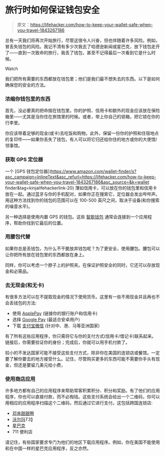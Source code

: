 # 旅行时如何保证钱包安全

> 原文：<https://lifehacker.com/how-to-keep-your-wallet-safe-when-you-travel-1843267186>

总有一天我们将再次开始旅行，尽管这很令人兴奋，但也伴随着许多风险。例如，冒丢失钱包的风险。我记不清有多少次我去了哈德逊新闻或星巴克，放下钱包走开了——直到一次致命的旅行，我丢了钱包，甚至不记得最后一次看到它是什么时候。

Watch

我们把所有需要的东西都放在钱包里；他们是我们最不想失去的东西。以下是如何确保您的安全的方法。

### **浓缩你钱包里的东西**

首先，没必要真的把命揣在钱包里。你的护照、信用卡和额外的现金应该放在保险箱里——尤其是当你住在旅馆里的时候。或者，带上你自己的锁箱，把它锁在你的行李里。

你应该带着足够的现金(或卡)去吃饭和购物。此外，保留一份你的护照和住宿地点的复印件——如果你丢失了钱包，有人可以将它归还给你住的地方或你的大使馆/领事馆。

### **获取 GPS 定位器**

一个 [GPS 钱包定位器](https://www.amazon.com/wallet-finder/s?asc_campaign=InlineText&asc_refurl=https://lifehacker.com/how-to-keep-your-wallet-safe-when-you-travel-1843267186&asc_source=&k=wallet finder&tag=kinjalifehackerlink-20) 薄如信用卡，可以放在你的钱包里和信用卡放在一起。通过蓝牙与你的手机配对，如果你正在搜索它，定位器会发出哔哔声。用这种方法找到你的钱包的范围可以在 100-500 英尺之间，取决于设备(和你搜索的噪音水平)。

另一种选择是使用内置 GPS 的钱包。这些 [智能钱包](https://www.igeeksblog.com/best-smart-wallets/) 通常会连接到一个应用程序，帮助你找到它最后的位置。

### **用腰包代替**

如果你总是丢钱包，为什么不干脆放弃钱包呢？为了更安全，使用腰包。腰包可以让你把所有放在钱包里的东西都放在身上。

同样，你可以考虑一个脖子上的护照夹。在保证护照安全的同时，它还可以存放现金和必需品。

### 去无现金(和无卡)

有很多方法可以在不提取现金的情况下使用货币。这里有一些不用现金并且再也不会丢钱包的方法:

*   使用 [ApplePay](https://www.apple.com/apple-pay/) (链接你的银行账户和信用卡)
*   选择 [Google Pay](https://lifehacker.com/how-to-use-google-pay-1823164280) (最适合安卓用户)
*   下载 [支付宝](https://intl.alipay.com/)[微信](https://www.wechat.com/en/) (针对中、港、马等亚洲国家)

有了所有这些应用程序，你只需将它与你的支付方式(信用卡/借记卡)联系起来。链接后，你需要验证你的身份；完成后，你就可以用手机付款了。

较小的不发达国家可能不接受这些支付方式，除非你在美国的连锁店或餐馆。一定要了解你要去的地方接受什么。记住，尽管购买更多的东西可能不需要你手头有现金，但还是要留几美元给小费，

### **使用商店应用**

许多地方都有自己的应用程序来帮助常客积累积分、积分和奖励。有了他们的应用程序，你也可以直接付款，而不必掏钱。这些支付系统会给出一个二维码，你可以用相应的应用程序扫描这个二维码，然后通过它进行支付。这包括跨国连锁店:

*   [邓肯甜甜圈](https://news.dunkindonuts.com/blog/introducing-the-newly-redesigned-dunkin-mobile-app)
*   [沃尔玛](https://www.walmart.com/cp/walmart-pay/3205993)T3】
*   [星巴克](https://stories.starbucks.com/stories/2017/starbucks-first-in-store-augmented-reality-experience/)
*   711 便利店

请记住，有些国家要求专门为他们的地区下载应用程序。例如，你在美国不能使用和在中国一样的星巴克应用程序，反之亦然。